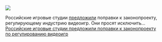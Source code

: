 <!--2025-02-11 14:40:29-->
<div class="yb">
  <div class="rss smaller1 habr"><img src="https://habrastorage.org/getpro/habr/upload_files/cba/bc1/826/cbabc1826bc70843700439dd951a00df.jpg" /><p>Российские игровые студии <a href="https://www.rbc.ru/technology_and_media/07/02/2025/67a5ea4a9a794742ef52b3ad" rel="noopener noreferrer nofollow">предложили</a> поправки к&nbsp;законопроекту, регулирующему индустрию видеоигр. Они просят исключить... <br><a class="light" href="https://habr.com/ru/news/881480/?utm_source=habrahabr&utm_medium=rss&utm_campaign=881480">Российские игровые студии предложили поправки к законопроекту по регулированию видеоигр</a></div>
</div>
